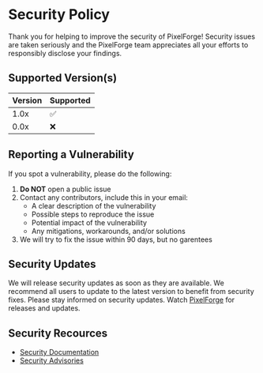 # Security Policy
Thank you for helping to improve the security of PixelForge! Security issues are taken seriously and the PixelForge team appreciates all your efforts to responsibly disclose your findings.

## Supported Version(s)
| Version  | Supported          |
| -------- | ------------------ |
| 1.0x     | :white_check_mark: |
| 0.0x     | :x:                |

## Reporting a Vulnerability
If you spot a vulnerability, please do the following:
1. **Do NOT** open a public issue
2. Contact any contributors, include this in your email:
    - A clear description of the vulnerability
    - Possible steps to reproduce the issue
    - Potential impact of the vulnerability
    - Any mitigations, workarounds, and/or solutions
3. We will try to fix the issue within 90 days, but no garentees

## Security Updates
We will release security updates as soon as they are available. We recommend all users to update to the latest version to benefit from security fixes. Please stay informed on security updates. Watch [PixelForge](https://github.com/Rohan-Bharatia/PixelForge) for releases and updates.

## Security Recources
 - [Security Documentation](https://github.com/Rohan-Bharatia/PixelForge?tab=security-ov-file)
 - [Security Advisories](https://github.com/Rohan-Bharatia/PixelForge/security/advisories)